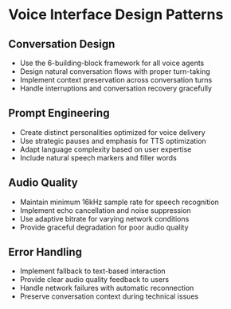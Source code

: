 # Voice Interface Design Patterns

## Conversation Design
- Use the 6-building-block framework for all voice agents
- Design natural conversation flows with proper turn-taking
- Implement context preservation across conversation turns
- Handle interruptions and conversation recovery gracefully

## Prompt Engineering
- Create distinct personalities optimized for voice delivery
- Use strategic pauses and emphasis for TTS optimization
- Adapt language complexity based on user expertise
- Include natural speech markers and filler words

## Audio Quality
- Maintain minimum 16kHz sample rate for speech recognition
- Implement echo cancellation and noise suppression
- Use adaptive bitrate for varying network conditions
- Provide graceful degradation for poor audio quality

## Error Handling
- Implement fallback to text-based interaction
- Provide clear audio quality feedback to users
- Handle network failures with automatic reconnection
- Preserve conversation context during technical issues